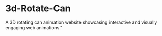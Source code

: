# 3d-Rotate-Can
A 3D rotating can animation website showcasing interactive and visually engaging web animations."
